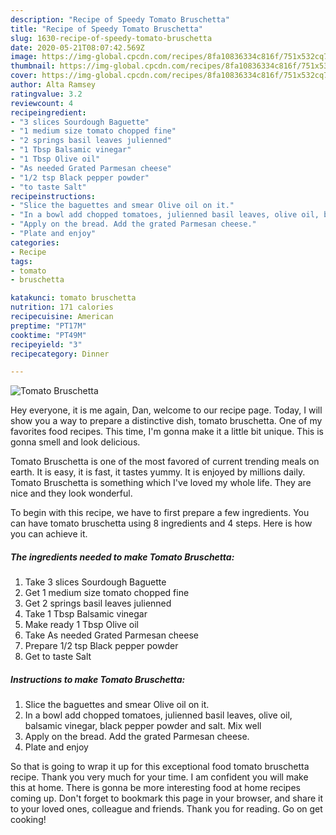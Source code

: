 ```yaml
---
description: "Recipe of Speedy Tomato Bruschetta"
title: "Recipe of Speedy Tomato Bruschetta"
slug: 1630-recipe-of-speedy-tomato-bruschetta
date: 2020-05-21T08:07:42.569Z
image: https://img-global.cpcdn.com/recipes/8fa10836334c816f/751x532cq70/tomato-bruschetta-recipe-main-photo.jpg
thumbnail: https://img-global.cpcdn.com/recipes/8fa10836334c816f/751x532cq70/tomato-bruschetta-recipe-main-photo.jpg
cover: https://img-global.cpcdn.com/recipes/8fa10836334c816f/751x532cq70/tomato-bruschetta-recipe-main-photo.jpg
author: Alta Ramsey
ratingvalue: 3.2
reviewcount: 4
recipeingredient:
- "3 slices Sourdough Baguette"
- "1 medium size tomato chopped fine"
- "2 springs basil leaves julienned"
- "1 Tbsp Balsamic vinegar"
- "1 Tbsp Olive oil"
- "As needed Grated Parmesan cheese"
- "1/2 tsp Black pepper powder"
- "to taste Salt"
recipeinstructions:
- "Slice the baguettes and smear Olive oil on it."
- "In a bowl add chopped tomatoes, julienned basil leaves, olive oil, balsamic vinegar, black pepper powder and salt. Mix well"
- "Apply on the bread. Add the grated Parmesan cheese."
- "Plate and enjoy"
categories:
- Recipe
tags:
- tomato
- bruschetta

katakunci: tomato bruschetta 
nutrition: 171 calories
recipecuisine: American
preptime: "PT17M"
cooktime: "PT49M"
recipeyield: "3"
recipecategory: Dinner

---
```



![Tomato Bruschetta](https://img-global.cpcdn.com/recipes/8fa10836334c816f/751x532cq70/tomato-bruschetta-recipe-main-photo.jpg)

Hey everyone, it is me again, Dan, welcome to our recipe page. Today, I will show you a way to prepare a distinctive dish, tomato bruschetta. One of my favorites food recipes. This time, I'm gonna make it a little bit unique. This is gonna smell and look delicious.



Tomato Bruschetta is one of the most favored of current trending meals on earth. It is easy, it is fast, it tastes yummy. It is enjoyed by millions daily. Tomato Bruschetta is something which I've loved my whole life. They are nice and they look wonderful.


To begin with this recipe, we have to first prepare a few ingredients. You can have tomato bruschetta using 8 ingredients and 4 steps. Here is how you can achieve it.

<!--inarticleads1-->

##### The ingredients needed to make Tomato Bruschetta:

1. Take 3 slices Sourdough Baguette
1. Get 1 medium size tomato chopped fine
1. Get 2 springs basil leaves julienned
1. Take 1 Tbsp Balsamic vinegar
1. Make ready 1 Tbsp Olive oil
1. Take As needed Grated Parmesan cheese
1. Prepare 1/2 tsp Black pepper powder
1. Get to taste Salt




<!--inarticleads2-->

##### Instructions to make Tomato Bruschetta:

1. Slice the baguettes and smear Olive oil on it.
1. In a bowl add chopped tomatoes, julienned basil leaves, olive oil, balsamic vinegar, black pepper powder and salt. Mix well
1. Apply on the bread. Add the grated Parmesan cheese.
1. Plate and enjoy




So that is going to wrap it up for this exceptional food tomato bruschetta recipe. Thank you very much for your time. I am confident you will make this at home. There is gonna be more interesting food at home recipes coming up. Don't forget to bookmark this page in your browser, and share it to your loved ones, colleague and friends. Thank you for reading. Go on get cooking!
